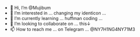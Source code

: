 - 👋 Hi, I’m @Mujibum
- 👀 I’m interested in ... changing my identicon ...
- 🌱 I’m currently learning ... huffman coding ...
- 💞️ I’m looking to collaborate on ... this↓
- 📫 How to reach me ... on Telegram ... @NY7H1NG4NY71M3

<!---
Mujibum/Mujibum is a ✨ special ✨ repository because its `README.md` (this file) appears on your GitHub profile.
You can click the Preview link to take a look at your changes.
--->
